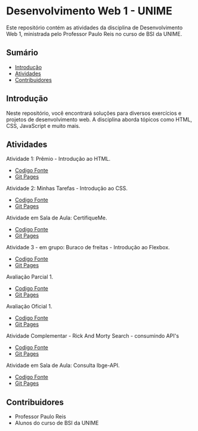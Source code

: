 # Desenvolvimento Web 1 - UNIME

Este repositório contém as atividades da disciplina de Desenvolvimento Web 1, ministrada pelo Professor Paulo Reis no curso de BSI da UNIME.

## Sumário
- [Introdução](#introdução)
- [Atividades](#atividades)
- [Contribuidores](#contribuidores)

## Introdução
Neste repositório, você encontrará soluções para diversos exercícios e projetos de desenvolvimento web. A disciplina aborda tópicos como HTML, CSS, JavaScript e muito mais.

## Atividades
Atividade 1: Prêmio - Introdução ao HTML.
- [Codigo Fonte](https://github.com/MichelNsouza/Web1Unime/tree/main/Atividade1) 
- [Git Pages](https://michelnsouza.github.io/Desenvolvimento_Web_1_Unime/Atividade1/index.html)


Atividade 2: Minhas Tarefas - Introdução ao CSS.
- [Codigo Fonte](https://github.com/MichelNsouza/Web1Unime/blob/main/Atividade2) 
- [Git Pages](https://michelnsouza.github.io/Desenvolvimento_Web_1_Unime/Atividade2/index.html)


Atividade em Sala de Aula: CertifiqueMe.
- [Codigo Fonte](https://github.com/MichelNsouza/Desenvolvimento_Web_1_Unime/blob/main/AtividadeSaladeAula/index.html)
- [Git Pages](https://michelnsouza.github.io/Desenvolvimento_Web_1_Unime/AtividadeSaladeAula/index.html)


Atividade 3 - em grupo: Buraco de freitas - Introdução ao Flexbox.
- [Codigo Fonte](https://github.com/MichelNsouza/Atividade3-web1)
- [Git Pages](https://michelnsouza.github.io/Atividade3-web1/)


Avaliação Parcial 1.
- [Codigo Fonte](https://github.com/MichelNsouza/atividade-complementar-web-1)
- [Git Pages](https://michelnsouza.github.io/Desenvolvimento_Web_1_Unime/ParcialWeb1/index.html)


Avaliação Oficial 1.
- [Codigo Fonte](https://github.com/MichelNsouza/Desenvolvimento_Web_1_Unime/tree/main/oficial1Web1/index.html)
- [Git Pages](https://michelnsouza.github.io/Desenvolvimento_Web_1_Unime/oficial1Web1/index.html)

Atividade Complementar - Rick And Morty Search - consumindo API's
- [Codigo Fonte](https://github.com/MichelNsouza/atividade-complementar-web-1)
- [Git Pages](https://michelnsouza.github.io/atividade-complementar-web-1/)

Atividade em Sala de Aula: Consulta Ibge-API.
- [Codigo Fonte](https://github.com/MichelNsouza/Consulta_API_Ibge)
- [Git Pages](https://michelnsouza.github.io/Consulta_API_Ibge/)
  
## Contribuidores
- Professor Paulo Reis
- Alunos do curso de BSI da UNIME
